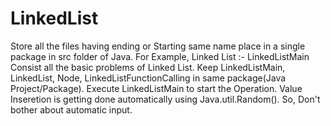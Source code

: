 # LinkedList

Store all the files having ending or Starting same name place in a single package in src folder of Java.
For Example, 
Linked List :- LinkedListMain Consist all the basic problems of Linked List. Keep LinkedListMain, LinkedList, Node, LinkedListFunctionCalling in same package(Java Project/Package).
Execute LinkedListMain to start the Operation. Value Inseretion is getting done automatically using Java.util.Random().
So, Don't bother about automatic input.
